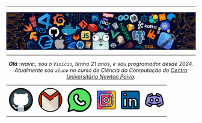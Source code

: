 <!--- Olá, esse é meu leiame, fique à vontade para utilizá-lo como quiser! -->

-----

<div>
<img align="center" alt="Header" src="https://github.com/viniciomorais66/viniciomorais66/blob/main/img/header.png?raw=true"/>
</div>

-----
<div align="center">
<table>
<tr>
 <td align="center" colspan="11"></td>
</tr> 
<tr>
<td><a href="https://github.com/viniciomorais66" target="_blank"><img src="https://github.com/viniciomorais66/viniciomorais66/blob/main/img/code.png?raw=true" largura="50px" altura="50px"/></a>
</td>
<td><a href="mailto:viniciomorais66@gmail.com" target="_blank"><img src="https://github.com/viniciomorais66/viniciomorais66/blob/main/img/gmailvitor.png?raw =true" largura="50px" altura="50px"/></a>
</td>
<td><a href="https://wa.me/5531983933077" target="_blank"><img src="https://github.com/viniciomorais66/viniciomorais66/blob/main/img/whatsapp.png?raw=true" largura="50px" altura="50px"/></a>
</td>
<td><a href="https://www.instagram.com/viniciomorais_/" target="_blank"><img src="https://github.com/viniciomorais66/viniciomorais66/blob/main/img/instagram-vitor.png?raw=true" width="50px" height="50px"/></a>
</td>
<td><a href="https://www.linkedin.com/in/vinicio-morais-0a86b0226/" target="_blank"><img src="https://github.com/viniciomorais66/viniciomorais66/blob/main/img/linkedinvitor.png?raw=true" width="50px" height="50px"/></a>
</td>
<td><a href="https://discordapp.com/users/425974132581203968" target="_blank"><img src="https://github.com/viniciomorais66/viniciomorais66/blob/main/img/discord.png?raw=true" width="50px" height="50px"/></a>
</td>
</tr>
<tr>

 <td alinhar="center" colspan="11"></td>
</tr>
</tabela>

</div>
<div alinhar="justificar">
<i><b>Olá</b> :wave:, sou o <code>Vinicio</code>, tenho 21 anos, e sou programador desde 2024. Atualmente sou <code>aluno</code> no curso de Ciência da Computação do <a href="https://newtonpaiva.br/" target="_blank">Centro Universitário Newton Paiva</a></a>.</i >
</div>



